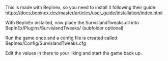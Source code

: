 This is made with BepInex, so you need to install it following their guide:
https://docs.bepinex.dev/master/articles/user_guide/installation/index.html

With BepInEx installed, now place the SurvislandTweaks.dll into BepInEx/Plugins/SurvislandTweaks/ (subfolder optional)

Run the game once and a config file is created called BepInex/Config/SurvislandTweaks.cfg

Edit the values in there to your liking and start the game back up.
